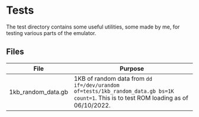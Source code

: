 # Tests

The test directory contains some useful utilities, some made by me, for testing various parts of the emulator.

## Files
| File                 | Purpose                                                                                                                               |
|----------------------|---------------------------------------------------------------------------------------------------------------------------------------|
| 1kb\_random\_data.gb | 1KB of random data from `dd if=/dev/urandom of=tests/1kb_random_data.gb bs=1K count=1`. This is to test ROM loading as of 06/10/2022. |
